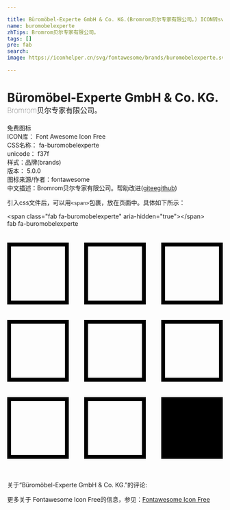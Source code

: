 ```yaml
---

title: Büromöbel-Experte GmbH & Co. KG.(Bromrom贝尔专家有限公司。) ICON转svg、png下载
name: buromobelexperte
zhTips: Bromrom贝尔专家有限公司。
tags: []
pre: fab
search: 
image: https://iconhelper.cn/svg/fontawesome/brands/buromobelexperte.svg

---
```


# Büromöbel-Experte GmbH & Co. KG.  <small style="font-size: 60%;font-weight: 100">Bromrom贝尔专家有限公司。</small>


<div class="detail-page">
<p>
<span><span class="badge-success badge">免费图标</span> </span>
<br/>
<span>
ICON库：
<span class="badge-secondary badge">Font Awesome Icon Free</span> 
</span>
<br/>
<span>
CSS名称：
<span class="badge-secondary badge">fa-buromobelexperte</span> 
</span>
<br/>
<span>
unicode：
<span class="badge-secondary badge">f37f</span> 
<copy-btn content='f37f' btn-title=""></copy-btn>
<copy-btn :content='String.fromCodePoint(parseInt("f37f", 16))' btn-title="复制U"></copy-btn>
</span><br/><span>样式：<span class="badge-light badge">品牌(brands)</span></span>
<br/>
<span>
版本：
<span class="badge-secondary badge">5.0.0</span> 
</span>
<br/>
<span>图标来源/作者：<span class="badge-light badge">fontawesome</span></span> 
<br/>
<span class="zh-detail">中文描述：<span class="badge-primary badge">Bromrom贝尔专家有限公司。</span><span class="help-link"><span>帮助改进</span>(<a href="https://gitee.com/liuwave/icon-helper/edit/master/json/fontawesome/brands/buromobelexperte.json" target="_blank" rel="noopener noreferrer">gitee</a><a href="https://github.com/liuwave/icon-helper/edit/master/json/fontawesome/brands/buromobelexperte.json" target="_blank" rel="noopener noreferrer">github</a></span>)</span><br/>
</p>
</div>
<div class="alert alert-dark">
  <i class="fab fa-buromobelexperte fa-xs"></i>
  <i class="fab fa-buromobelexperte fa-sm"></i>
  <i class="fab fa-buromobelexperte fa-lg"></i>
  <i class="fab fa-buromobelexperte fa-2x"></i>
  <i class="fab fa-buromobelexperte fa-3x"></i>
  <i class="fab fa-buromobelexperte fa-5x"></i>
  <i class="fab fa-buromobelexperte fa-7x"></i>
</div>
<div>
  <p>引入css文件后，可以用<code>&lt;span&gt;</code>包裹，放在页面中。具体如下所示：    
  </p>
  <div class="alert alert-primary" style="font-size: 14px">
    &lt;span class="fab fa-buromobelexperte" aria-hidden="true"&gt;&lt;/span&gt;
    <copy-btn content='<span class="fab fa-buromobelexperte" aria-hidden="true"></span>'></copy-btn>
  </div>
  <div class="alert alert-secondary">
    <i class="fab fa-buromobelexperte"
    style="font-size: 24px"
    aria-hidden="true"></i> fab fa-buromobelexperte
    <copy-btn content="fab fa-buromobelexperte" btn-title="复制图标名称"></copy-btn>
  </div>
</div>
<div id="svg" class="svg-wrap">
<svg xmlns="http://www.w3.org/2000/svg" viewBox="0 0 448 512"><path d="M0 32v128h128V32H0zm120 120H8V40h112v112zm40-120v128h128V32H160zm120 120H168V40h112v112zm40-120v128h128V32H320zm120 120H328V40h112v112zM0 192v128h128V192H0zm120 120H8V200h112v112zm40-120v128h128V192H160zm120 120H168V200h112v112zm40-120v128h128V192H320zm120 120H328V200h112v112zM0 352v128h128V352H0zm120 120H8V360h112v112zm40-120v128h128V352H160zm120 120H168V360h112v112zm40-120v128h128V352H320z"/></svg>
</div>
<detail full-name='fa-buromobelexperte'></detail>
<div>
<p>关于“Büromöbel-Experte GmbH & Co. KG.”的评论:</p>
</div>
<Vssue title="关于“Büromöbel-Experte GmbH & Co. KG.”的评论" ></Vssue>    
<div><p>更多关于  Fontawesome Icon Free的信息，参见：<a target="_blank" href="https://iconhelper.cn/fontawesome.html">Fontawesome Icon Free</a>
</p></div>
